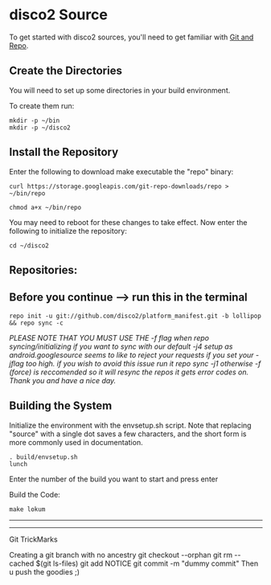 disco2 Source
===================
To get started with disco2 sources, you'll need to get
familiar with [Git and Repo](http://source.android.com/source/version-control.html).



Create the Directories
----------------------

You will need to set up some directories in your build environment.

To create them run:

    mkdir -p ~/bin
    mkdir -p ~/disco2



Install the Repository
----------------------

Enter the following to download make executable the "repo" binary:

    curl https://storage.googleapis.com/git-repo-downloads/repo > ~/bin/repo

    chmod a+x ~/bin/repo

You may need to reboot for these changes to take effect. 
Now enter the following to initialize the repository:

    cd ~/disco2



Repositories:
---------------

Before you continue --> run this in the terminal
----------------------------------------
    repo init -u git://github.com/disco2/platform_manifest.git -b lollipop && repo sync -c

*PLEASE NOTE THAT YOU MUST USE THE -f flag when repo syncing/initializing if you want to sync with our default -j4 setup as android.googlesource seems to like to reject your requests if you set your -jflag too high. 
if you wish to avoid this issue run it repo sync -j1 otherwise -f (force) is reccomended so it will resync the repos it gets error codes on. Thank you and have a nice day.*

    



Building the System
---------------

Initialize the environment with the envsetup.sh script. Note that replacing "source" with a single dot saves a few characters, and the short form is more commonly used in documentation.

    . build/envsetup.sh
    lunch


Enter the number of the build you want to start and press enter


Build the Code:

    make lokum

---------------

---------------
Git TrickMarks

Creating a git branch with no ancestry
git checkout --orphan <foo>
git rm --cached $(git ls-files)
git add NOTICE
git commit -m "dummy commit"
Then u push the goodies ;)

